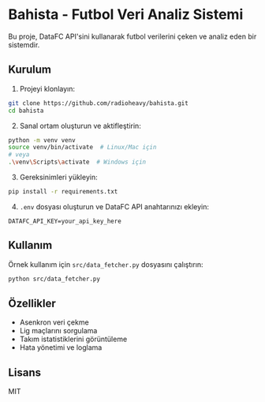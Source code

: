 # Bahista - Futbol Veri Analiz Sistemi

Bu proje, DataFC API'sini kullanarak futbol verilerini çeken ve analiz eden bir sistemdir.

## Kurulum

1. Projeyi klonlayın:
```bash
git clone https://github.com/radioheavy/bahista.git
cd bahista
```

2. Sanal ortam oluşturun ve aktifleştirin:
```bash
python -m venv venv
source venv/bin/activate  # Linux/Mac için
# veya
.\venv\Scripts\activate  # Windows için
```

3. Gereksinimleri yükleyin:
```bash
pip install -r requirements.txt
```

4. `.env` dosyası oluşturun ve DataFC API anahtarınızı ekleyin:
```
DATAFC_API_KEY=your_api_key_here
```

## Kullanım

Örnek kullanım için `src/data_fetcher.py` dosyasını çalıştırın:

```bash
python src/data_fetcher.py
```

## Özellikler

- Asenkron veri çekme
- Lig maçlarını sorgulama
- Takım istatistiklerini görüntüleme
- Hata yönetimi ve loglama

## Lisans

MIT